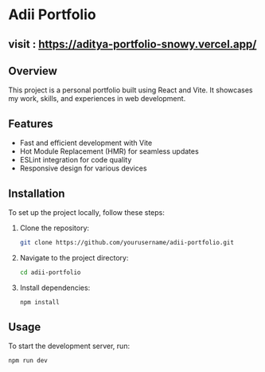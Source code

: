 # Adii Portfolio
## visit : https://aditya-portfolio-snowy.vercel.app/
## Overview

This project is a personal portfolio built using React and Vite. It showcases my work, skills, and experiences in web development.

## Features

- Fast and efficient development with Vite
- Hot Module Replacement (HMR) for seamless updates
- ESLint integration for code quality
- Responsive design for various devices

## Installation

To set up the project locally, follow these steps:

1. Clone the repository:

    ```bash
    git clone https://github.com/yourusername/adii-portfolio.git
    ```

2. Navigate to the project directory:

    ```bash
    cd adii-portfolio
    ```

3. Install dependencies:

    ```bash
    npm install
    ```

## Usage

To start the development server, run:

```bash
npm run dev
```

